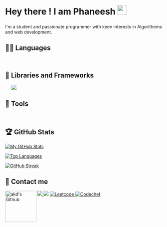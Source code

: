 # Hey there ! I am Phaneesh <img src="https://raw.githubusercontent.com/iampavangandhi/iampavangandhi/master/gifs/Hi.gif" width="30px">

### 
I'm a student and passionate programmer with keen interests in Algorithems and web development.
<!-- <p align="center"><a href="https://github.com/ryo-ma/github-profile-trophy"><img src="https://github-profile-trophy.vercel.app/?username=phaneesh707&theme=dracula&column=4&margin-w=15&margin-h=15" alt="Phaneehs" /></a></p> -->

<!-- <p align="center">
  <img src="https://github.com/phaneesh707/phaneesh707/raw/output/github-contribution-grid-snake.svg" alt="snake"></center>
</p> -->

## 👨‍💻 Languages 

<a href=""><img alt="" src="https://img.shields.io/badge/Python-3776AB?style=for-the-badge&logo=python&logoColor=white" /></a>
<a href=""><img alt="" src="https://img.shields.io/badge/C-00599C?style=for-the-badge&logo=c&logoColor=white" /></a>
<a href=""><img alt="" src="https://img.shields.io/badge/HTML5-E34F26?style=for-the-badge&logo=html5&logoColor=white" /></a>
<a href=""><img alt="" src="https://img.shields.io/badge/CSS3-1572B6?style=for-the-badge&logo=css3&logoColor=white" /></a>
<a href=""><img alt="" src="https://img.shields.io/badge/C%2B%2B-00599C?style=for-the-badge&logo=c%2B%2B&logoColor=white" /></a>
<a href=""><img alt="" src="https://img.shields.io/badge/JavaScript-F7DF1E?style=for-the-badge&logo=javascript&logoColor=black" /></a>
<a href=""><img alt="" src="https://img.shields.io/badge/MySQL-00000F?style=for-the-badge&logo=mysql&logoColor=white" /></a>
<a href=""><img alt="" src="https://img.shields.io/badge/MongoDB-4EA94B?style=for-the-badge&logo=mongodb&logoColor=white" /></a>


## 🧰 Libraries and Frameworks

<a href=""><img alt="" src="https://img.shields.io/badge/Node.js-43853D?style=for-the-badge&logo=node.js&logoColor=white" /></a>
<a href=""><img alt="" src="https://img.shields.io/badge/Express.js-404D59?style=for-the-badge" /></a>
<a href=""><img alt="" src="https://img.shields.io/badge/React-20232A?style=for-the-badge&logo=react&logoColor=61DAFB" /></a>
<a href=""><img alt="" src="https://img.shields.io/badge/jQuery-0769AD?style=for-the-badge&logo=jquery&logoColor=white" /></a>
<a href=""><img alt="" src="https://img.shields.io/badge/ejs-0769AD?style=for-the-badge&logo=ejs&logoColor=white" /></a>
 ![](https://img.shields.io/badge/pandas%20-%23150458.svg?&style=for-the-badge&logo=pandas&logoColor=white) 


## 🔧 Tools

<a href=""><img alt="" src="https://img.shields.io/badge/Git-F05032?style=for-the-badge&logo=git&logoColor=white" /></a>
<a href=""><img alt="" src="https://img.shields.io/badge/GitHub-100000?style=for-the-badge&logo=github&logoColor=white" /></a>
<a href=""><img alt="" src="https://img.shields.io/badge/Postman-FF6C37?style=for-the-badge&logo=Postman&logoColor=white" /></a>
<a href=""><img alt="" src="https://img.shields.io/badge/Visual_Studio_Code-0078D4?style=for-the-badge&logo=visual%20studio%20code&logoColor=white" /></a>
<a href=""><img alt="" src="https://img.shields.io/badge/Jupyter-F37626.svg?&style=for-the-badge&logo=Jupyter&logoColor=white" /></a>



<!-- [![My GitHub Stats](https://github-readme-stats.vercel.app/api/?username=phaneesh707&count_private=true&theme=tokyonight&showicons=true)]()

[![Top Languages](https://github-readme-stats.vercel.app/api/top-langs/?username=phaneesh707&layout=compact&show_icons=true&theme=tokyonight)](https://github.com/DenverCoder1/github-readme-streak-stats) -->


## 🏆 GitHub Stats


[![My GitHub Stats](https://github-readme-stats.vercel.app/api/?username=phaneesh707&count_private=true&theme=tokyonight&showicons=true)]()

[![Top Languages](https://github-readme-stats.vercel.app/api/top-langs/?username=phaneesh707&layout=compact&show_icons=true&theme=tokyonight)](https://github.com/DenverCoder1/github-readme-streak-stats)

[![GitHub Streak](https://github-readme-streak-stats.herokuapp.com/?user=phaneesh707&theme=tokyonight)](https://git.io/streak-stats)

<!-- # Productivity Stats📈:
<table>
  <tr>
    <td><img src="https://github-profile-summary-cards.vercel.app/api/cards/profile-details?username=phaneesh707&theme=monokai"  display=block width=100% height=auto  alt="1" ></td>
   </tr> 
   <tr>
      <td><img src="https://activity-graph.herokuapp.com/graph?username=phaneesh707&bg_color=1a1b27&color=be90f2&line=638fda&point=35aea1&area=true"  display=block width=100% height=auto alt="3" ></td>
  </td>
  </tr>
</table> -->

## 📩 Contact me

<a href="mailto:phaneesh707@gmail.com">
		<img src="https://img.shields.io/badge/Gmail-D14836?style=for-the-badge&logo=gmail&logoColor=white" />
</a>
<a href = "https://www.linkedin.com/in/phaneesh-s-92a84b201/" ><img src="https://img.shields.io/badge/LinkedIn-0077B5?style=for-the-badge&logo=linkedin&logoColor=white"/></a>
<a href="https://github.com/phaneesh707/"><img align="left" alt="akd's Github" width="100px" src="https://img.shields.io/badge/Github-181717?style=for-the-badge&logo=Github&logoColor=white"/>
<a href = "https://leetcode.com/phaneesh707/" ><img alt="Leetcode" src="https://img.shields.io/badge/-LeetCode-FFA116?style=for-the-badge&logo=LeetCode&logoColor=black"/> </a>
<a href = "https://www.codechef.com/users/phaneesh707" ><img alt="Codechef" src="https://img.shields.io/badge/-CodeChef-5B4638?style=for-the-badge&logo=CodeChef&logoColor=white"/> </a>
  
